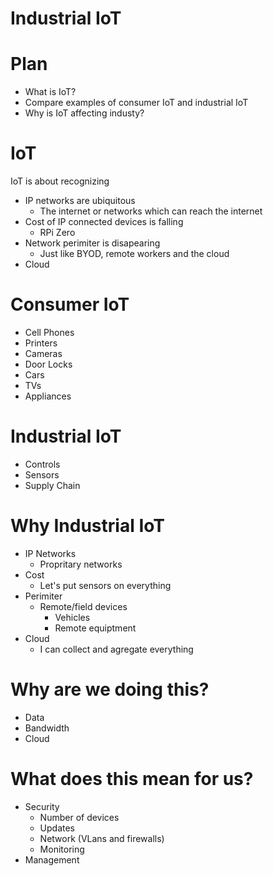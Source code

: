 # Industrial IoT

# Plan

* What is IoT?
* Compare examples of consumer IoT and industrial IoT
* Why is IoT affecting industy?

# IoT

IoT is about recognizing

* IP networks are ubiquitous
  * The internet or networks which can reach the internet
* Cost of IP connected devices is falling
  * RPi Zero
* Network perimiter is disapearing
  * Just like BYOD, remote workers and the cloud
* Cloud

# Consumer IoT

* Cell Phones
* Printers
* Cameras
* Door Locks
* Cars
* TVs
* Appliances

# Industrial IoT

* Controls
* Sensors
* Supply Chain

# Why Industrial IoT

* IP Networks
  * Propritary networks
* Cost
  * Let's put sensors on everything
* Perimiter
  * Remote/field devices
    * Vehicles
    * Remote equiptment
* Cloud
  * I can collect and agregate everything

# Why are we doing this?

* Data
* Bandwidth
* Cloud

# What does this mean for us?

* Security
  * Number of devices
  * Updates
  * Network (VLans and firewalls)
  * Monitoring
* Management
